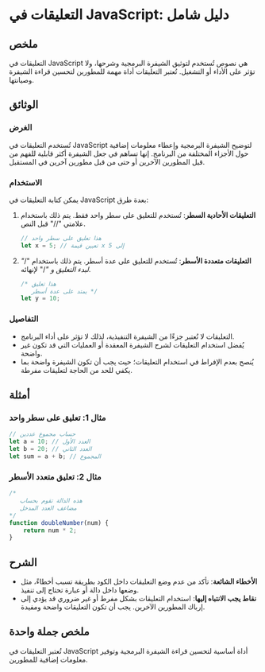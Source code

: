 <!--
Meta Description: # التعليقات في JavaScript: دليل شامل ## ملخص التعليقات في JavaScript هي نصوص تُستخدم لتوثيق الشيفرة البرمجية وشرحها، ولا تؤثر على الأداء أو التشغيل. ت...
Meta Keywords: التعليقات, javascript, الشيفرة, على, let
-->

# التعليقات في JavaScript: دليل شامل

## ملخص
التعليقات في JavaScript هي نصوص تُستخدم لتوثيق الشيفرة البرمجية وشرحها، ولا تؤثر على الأداء أو التشغيل. تُعتبر التعليقات أداة مهمة للمطورين لتحسين قراءة الشيفرة وصيانتها.

## الوثائق
### الغرض
تُستخدم التعليقات في JavaScript لتوضيح الشيفرة البرمجية وإعطاء معلومات إضافية حول الأجزاء المختلفة من البرنامج. إنها تساهم في جعل الشيفرة أكثر قابلية للفهم من قبل المطورين الآخرين أو حتى من قبل مطورين آخرين في المستقبل.

### الاستخدام
يمكن كتابة التعليقات في JavaScript بعدة طرق:
1. **التعليقات الأحادية السطر**: تُستخدم للتعليق على سطر واحد فقط. يتم ذلك باستخدام علامتي "//" قبل النص.
   ```javascript
   // هذا تعليق على سطر واحد
   let x = 5; // تعيين قيمة x إلى 5
   ```

2. **التعليقات متعددة الأسطر**: تُستخدم للتعليق على عدة أسطر. يتم ذلك باستخدام "/*" لبدء التعليق و "*/" لإنهائه.
   ```javascript
   /* هذا تعليق
      يمتد على عدة أسطر */
   let y = 10;
   ```

### التفاصيل
- التعليقات لا تُعتبر جزءًا من الشيفرة التنفيذية، لذلك لا تؤثر على أداء البرنامج.
- يُفضل استخدام التعليقات لشرح الشيفرة المعقدة أو العمليات التي قد تكون غير واضحة.
- يُنصح بعدم الإفراط في استخدام التعليقات؛ حيث يجب أن تكون الشيفرة واضحة بما يكفي للحد من الحاجة لتعليقات مفرطة.

## أمثلة
### مثال 1: تعليق على سطر واحد
```javascript
// حساب مجموع عددين
let a = 10; // العدد الأول
let b = 20; // العدد الثاني
let sum = a + b; // المجموع
```

### مثال 2: تعليق متعدد الأسطر
```javascript
/*
   هذه الدالة تقوم بحساب
   مضاعف العدد المدخل
*/
function doubleNumber(num) {
    return num * 2;
}
```

## الشرح
- **الأخطاء الشائعة**: تأكد من عدم وضع التعليقات داخل الكود بطريقة تسبب أخطاءً، مثل وضعها داخل دالة أو عبارة تحتاج إلى تنفيذ.
- **نقاط يجب الانتباه إليها**: استخدام التعليقات بشكل مفرط أو غير ضروري قد يؤدي إلى إرباك المطورين الآخرين. يجب أن تكون التعليقات واضحة ومفيدة.

## ملخص جملة واحدة
تُعتبر التعليقات في JavaScript أداة أساسية لتحسين قراءة الشيفرة البرمجية وتوفير معلومات إضافية للمطورين.